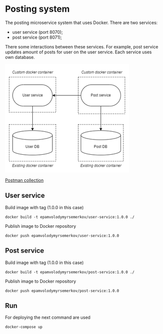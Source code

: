 # Posting system

The posting microservice system that uses Docker.
There are two services:
- user service (port 8070);
- post service (port 8071);

There some interactions between these services.
For example, post service updates amount of posts for user on the user service.
Each service uses own database.

![Architecture](https://github.com/semerkov/posting-system/blob/main/architecture.png?raw=true)

[Postman collection](https://api.postman.com/collections/259611-dde12487-76c8-4369-9bb8-1c6b166f69da?access_key=PMAT-01GYJ7BEBX1AVJ93QCB6BEKW2Y)

## User service
Build image with tag (1.0.0 in this case)

```shell
docker build -t epamvolodymyrsemerkov/user-service:1.0.0 ./
```

Publish image to Docker repository

```shell
docker push epamvolodymyrsemerkov/user-service:1.0.0
```

## Post service

Build image with tag (1.0.0 in this case)

```shell
docker build -t epamvolodymyrsemerkov/post-service:1.0.0 ./
```

Publish image to Docker repository

```shell
docker push epamvolodymyrsemerkov/post-service:1.0.0
```

## Run

For deploying the next command are used

```shell
docker-compose up
```